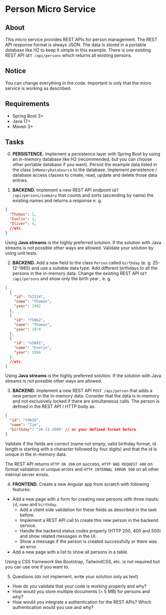 # Person Micro Service

## About
This micro service provides REST APIs for person management. The REST API response format is always JSON. 
The data is stored in a portable database like H2 to keep it simple in this example. There is one existing REST API `GET /api/persons` which returns all existing persons.

## Notice
You can change everything in the code. Important is only that the micro service is working as described. 

## Requirements
- Spring Boot 3+
- Java 17+
- Maven 3+

## Tasks
0. __PERSISTENCE.__ Implement a persistence layer with Spring Boot by using an in-memory database like H2 (recommended, but you can choose other portable database if you want). Persist the example data listed in the class `InMemoryDataSource` to the database. Implement persistence / database access classes to create, read, update and delete those data entries. 

1. __BACKEND.__ Implement a new REST API endpoint `GET /api/persons/summary` that counts and sorts (ascending by name) the existing names and returns a response e. g.
```json
{
  "Thomas": 2,
  "Evelin": 1, 
  "Oliver": 4,
  //etc.
}
```

Using __Java streams__ is the highly preferred solution. If the solution with Java streams is not possible other ways are allowed.
Validate your solution by using unit tests. 

2. __BACKEND.__ Add a new field to the class `Person` called `birthday` (e. g. 25-12-1985) and use a suitable data type. Add different birthdays to all the persons in the in-memory data.
Change the existing REST API `GET /api/persons` and show only the birth year , e. g.
```json
[
  {
    "id": "h2314",
    "name": "Thomas",
    "year": 1982
  },
  {
    "id": "f5962",
    "name": "Thomas",
    "year": 1974
  },
  {
    "id": "e5891",
    "name": "Evelin",
    "year": 1996
  },
  //etc.
]
```

Using __Java streams__ is the highly preferred solution. If the solution with Java streams is not possible other ways are allowed.

3. __BACKEND.__ Implement a new REST API `POST /api/person` that adds a new person in the in-memory data.
Consider that the data is in-memory and not exclusively locked if there are simultaneous calls. The person is defined in the REST API / HTTP body as:

```json
{
  "id": "t9620",
  "name": "Tim",
  "birthday": "20-11-1999" // or your defined format before
}
```

Validate if the fields are correct (name not empty, valid birthday format, id length is starting with a character followed by four digits) and that the id is unique in the in-memory data.

The REST API returns `HTTP OK 200` on success, `HTTP BAD REQUEST 400` on format validation or unique errors 
and `HTTP INTERNAL ERROR 500` on all other internal server errots.

4. __FRONTEND.__ Create a new Angular app from scratch with following features:
- Add a new page with a form for creating new persons with three inputs: `id`, `name` and `birthday`.
  - Add a client side validation for these fields as described in the task before. 
  - Implement a REST API call to create this new person in the backend service. 
  - Handle the backend status codes properly (HTTP 200, 400 and 500) and show related messages in the UI.
  - Show a message if the person is created successfully or there was an error. 
- Add a new page with a list to show all persons in a table.

Using a CSS framework like Bootstrap, TailwindCSS, etc. is not required but you can use one if you want to.

5. Questions (do not implement, write your solution only as text)
- How do you validate that your code is working properly and why?
- How would you store multiple documents (> 5 MB) for persons and why?
- How would you integrate a authentication for the REST APIs? Which authentication would you use and why?
